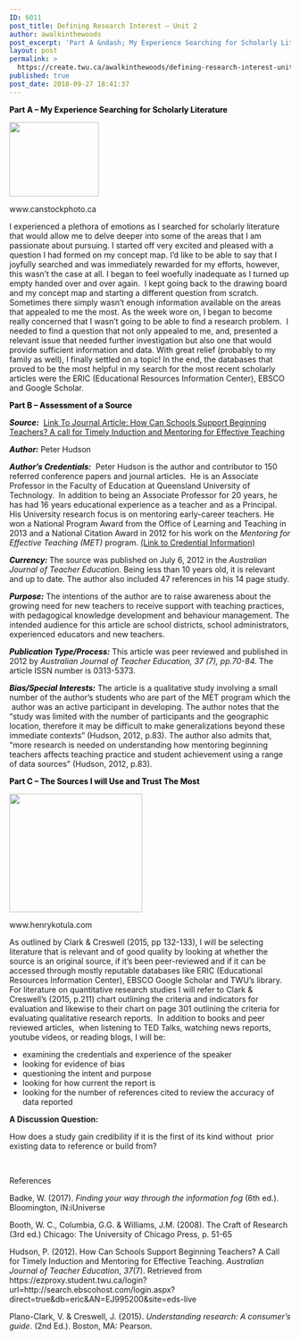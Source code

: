 ```yaml
---
ID: 6011
post_title: Defining Research Interest – Unit 2
author: awalkinthewoods
post_excerpt: 'Part A &ndash; My Experience Searching for Scholarly Literature I experienced a plethora of emotions as I searched for scholarly literature that would allow me to delve deeper into some of the areas that I am passionate about pursuing. I started off very excited and pleased with a question I had formed on my concept [&hellip;]'
layout: post
permalink: >
  https://create.twu.ca/awalkinthewoods/defining-research-interest-unit-2/
published: true
post_date: 2018-09-27 18:41:37
---
```

<p><span style="color: #000000"><strong>Part A &#8211; My Experience Searching for Scholarly Literature</strong></span></p>
<div id="attachment_495" style="width: 170px" class="wp-caption alignright"><img class="wp-image-495" src="http://create.twu.ca/awalkinthewoods/files/2018/09/search.jpg" alt="" width="160" height="133" /><p class="wp-caption-text">www.canstockphoto.ca</p></div>
<p>I experienced a plethora of emotions as I searched for scholarly literature that would allow me to delve deeper into some of the areas that I am passionate about pursuing. I started off very excited and pleased with a question I had formed on my concept map. I&#8217;d like to be able to say that I joyfully searched and was immediately rewarded for my efforts, however, this wasn&#8217;t the case at all. I began to feel woefully inadequate as I turned up empty handed over and over again.  I kept going back to the drawing board and my concept map and starting a different question from scratch. Sometimes there simply wasn&#8217;t enough information available on the areas that appealed to me the most. As the week wore on, I began to become really concerned that I wasn&#8217;t going to be able to find a research problem.  I needed to find a question that not only appealed to me, and, presented a relevant issue that needed further investigation but also one that would provide sufficient information and data. With great relief (probably to my family as well), I finally settled on a topic! In the end, the databases that proved to be the most helpful in my search for the most recent scholarly articles were the ERIC (Educational Resources Information Center), EBSCO and Google Scholar.</p>
<p><span style="color: #000000"><strong>Part B &#8211; Assessment of a Source</strong></span></p>
<p><span style="color: #000000"><strong><em>Source:</em></strong></span>  <a href="https://eric.ed.gov/contentdelivery/servlet/ERICServlet?accno=EJ995200"  rel="noopener">Link To Journal Article: How Can Schools Support Beginning Teachers? A call for Timely Induction and Mentoring for Effective Teaching</a></p>
<p><span style="color: #000000"><strong><em>Author:</em></strong> </span>Peter Hudson</p>
<p><span style="color: #000000"><em><strong>Author&#8217;s Credentials:</strong></em></span>  Peter Hudson is the author and contributor to 150 referred conference papers and journal articles.  He is an Associate Professor in the Faculty of Education at Queensland University of Technology.  In addition to being an Associate Professor for 20 years, he has had 16 years educational experience as a teacher and as a Principal. His University research focus is on mentoring early-career teachers. He won a National Program Award from the Office of Learning and Teaching in 2013 and a National Citation Award in 2012 for his work on the <em>Mentoring for Effective Teaching (MET)</em> program. <a href="http://staff.qut.edu.au/staff/hudsonpb/"  rel="noopener">(Link to Credential Information)</a></p>
<p><span style="color: #000000"><strong><em>Currency:</em> </strong></span>The source was published on July 6, 2012 in the <em>Australian Journal of Teacher Education. </em>Being less than 10 years old, it is relevant and up to date. The author also included 47 references in his 14 page study.</p>
<p><span style="color: #000000"><em><strong>Purpose:</strong> </em></span>The intentions of the author are to raise awareness about the growing need for new teachers to receive support with teaching practices, with pedagogical knowledge development and behaviour management. The intended audience for this article are school districts, school administrators, experienced educators and new teachers.</p>
<p><span style="color: #000000"><em><strong>Publication Type/Process:</strong></em> </span>This article was peer reviewed and published in 2012 by <em>Australian Journal of Teacher Education, 37 (7), pp.70-84. </em>The article ISSN number is 0313-5373.</p>
<p><span style="color: #000000"><strong><em>Bias/Special Interests:</em></strong> </span>The article is a qualitative study involving a small number of the author&#8217;s students who are part of the MET program which the  author was an active participant in developing. The author notes that the &#8220;study was limited with the number of participants and the geographic location, therefore it may be difficult to make generalizations beyond these immediate contexts&#8221; (Hudson, 2012, p.83). The author also admits that, &#8220;more research is needed on understanding how mentoring beginning teachers affects teaching practice and student achievement using a range of data sources&#8221; (Hudson, 2012, p.83).</p>
<p><span style="color: #000000"><strong>Part C &#8211; The Sources I will Use and Trust The Most</strong></span></p>
<div id="attachment_496" style="width: 248px" class="wp-caption alignleft"><img class="size-full wp-image-496" src="http://create.twu.ca/awalkinthewoods/files/2018/09/come-to-these-conclusions.png" alt="" width="238" height="212" /><p class="wp-caption-text">www.henrykotula.com</p></div>
<p>As outlined by Clark &amp; Creswell (2015, pp 132-133), I will be selecting literature that is relevant and of good quality by looking at whether the source is an original source, if it&#8217;s been peer-reviewed and if it can be accessed through mostly reputable databases like ERIC (Educational Resources Information Center), EBSCO Google Scholar and TWU&#8217;s library. For literature on quantitative research studies I will refer to Clark &amp; Creswell&#8217;s (2015, p.211) chart outlining the criteria and indicators for evaluation and likewise to their chart on page 301 outlining the criteria for evaluating qualitative research reports.  In addition to books and peer reviewed articles,  when listening to TED Talks, watching news reports, youtube videos, or reading blogs, I will be:</p>
<ul>
<li>examining the credentials and experience of the speaker</li>
<li>looking for evidence of bias</li>
<li>questioning the intent and purpose</li>
<li>looking for how current the report is</li>
<li>looking for the number of references cited to review the accuracy of data reported</li>
</ul>
<p><strong>A Discussion Question:</strong></p>
<p>How does a study gain credibility if it is the first of its kind without  prior existing data to reference or build from?</p>
<p>&nbsp;</p>
<p>References</p>
<p>Badke, W. (2017). <em>Finding your way through the information fog</em> (6th ed.). Bloomington, IN:iUniverse</p>
<p>Booth, W. C., Columbia, G.G. &amp; Williams, J.M. (2008). The Craft of Research (3rd ed.) Chicago: The University of Chicago Press, p. 51-65</p>
<p>Hudson, P. (2012). How Can Schools Support Beginning Teachers? A Call for Timely Induction and Mentoring for Effective Teaching. <em>Australian Journal of Teacher Education</em>, <em>37</em>(7). Retrieved from https://ezproxy.student.twu.ca/login?url=http://search.ebscohost.com/login.aspx?direct=true&amp;db=eric&amp;AN=EJ995200&amp;site=eds-live</p>
<p>Plano-Clark, V. &amp; Creswell, J. (2015). <em>Understanding research: A consumer&#8217;s guide</em>. (2nd Ed.). Boston, MA: Pearson.</p>
<p>&nbsp;</p>
<p>&nbsp;</p>
<p>&nbsp;</p>